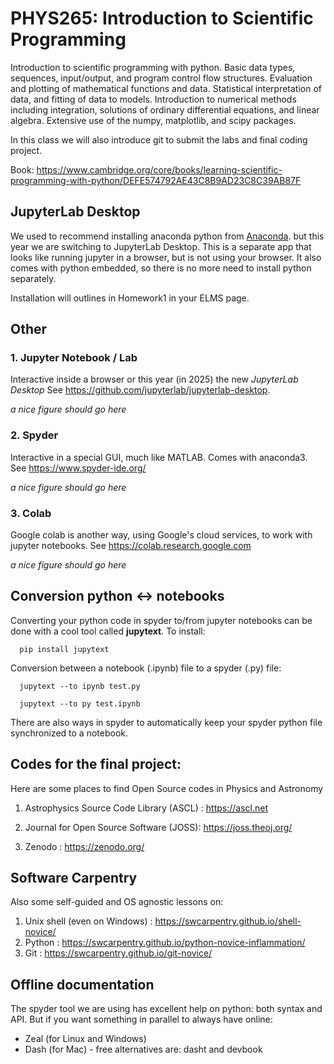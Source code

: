 # PHYS265: Introduction to Scientific Programming

Introduction to scientific programming with python. Basic data types,
sequences, input/output, and program control flow
structures. Evaluation and plotting of mathematical functions and
data. Statistical interpretation of data, and fitting of data to
models. Introduction to numerical methods including integration,
solutions of ordinary differential equations, and linear
algebra. Extensive use of the numpy, matplotlib, and scipy packages.

In this class we will also introduce git to submit the labs and
final coding project.

Book:  https://www.cambridge.org/core/books/learning-scientific-programming-with-python/DEFE574792AE43C8B9AD23C8C39AB87F

##  JupyterLab Desktop

We used to recommend installing anaconda python from [Anaconda](https://www.anaconda.com/).
but this year we are switching to JupyterLab Desktop. This is a separate app that looks like
running jupyter in a browser,  but is not using your browser. It also comes with python
embedded, so there is no more need to install python separately.

Installation will outlines in Homework1 in your ELMS page.

## Other

### 1. Jupyter Notebook / Lab

Interactive inside a browser or this year (in 2025) the new *JupyterLab Desktop*
See https://github.com/jupyterlab/jupyterlab-desktop.


*a nice figure should go here*

### 2. Spyder

Interactive in a special GUI, much like MATLAB. Comes with anaconda3.
See https://www.spyder-ide.org/

*a nice figure should go here*

### 3. Colab

Google colab is another way, using Google's cloud services, to
work with jupyter notebooks. See https://colab.research.google.com

*a nice figure should go here*

## Conversion python <-> notebooks

Converting your python code in spyder to/from jupyter notebooks can be done with
a cool tool called **jupytext**. To install:

      pip install jupytext

Conversion between a notebook (.ipynb) file to a spyder (.py) file:

      jupytext --to ipynb test.py

      jupytext --to py test.ipynb

There are also ways in spyder to automatically keep your spyder python file synchronized
to a notebook.

## Codes for the final project:

Here are some places to find Open Source codes in Physics and Astronomy

1. Astrophysics Source Code Library (ASCL) :  https://ascl.net

2. Journal for Open Source Software (JOSS):  https://joss.theoj.org/

3. Zenodo : https://zenodo.org/



## Software Carpentry

Also some self-guided and OS agnostic lessons on:

1. Unix shell (even on Windows) :  https://swcarpentry.github.io/shell-novice/
2. Python : https://swcarpentry.github.io/python-novice-inflammation/
3. Git : https://swcarpentry.github.io/git-novice/
 
## Offline documentation

The spyder tool we are using has excellent help on python: both syntax and API.
But if you want something in parallel to always have online:

* Zeal (for Linux and Windows)
* Dash (for Mac) - free alternatives are:  dasht and devbook
